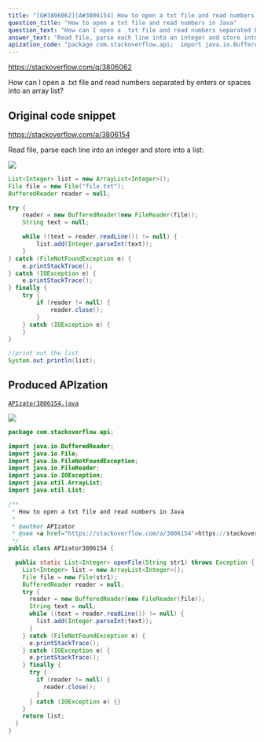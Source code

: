 ```yaml
---
title: "[Q#3806062][A#3806154] How to open a txt file and read numbers in Java"
question_title: "How to open a txt file and read numbers in Java"
question_text: "How can I open a .txt file and read numbers separated by enters or spaces into an array list?"
answer_text: "Read file, parse each line into an integer and store into a list:"
apization_code: "package com.stackoverflow.api;  import java.io.BufferedReader; import java.io.File; import java.io.FileNotFoundException; import java.io.FileReader; import java.io.IOException; import java.util.ArrayList; import java.util.List;  /**  * How to open a txt file and read numbers in Java  *  * @author APIzator  * @see <a href=\"https://stackoverflow.com/a/3806154\">https://stackoverflow.com/a/3806154</a>  */ public class APIzator3806154 {    public static List<Integer> openFile(String str1) throws Exception {     List<Integer> list = new ArrayList<Integer>();     File file = new File(str1);     BufferedReader reader = null;     try {       reader = new BufferedReader(new FileReader(file));       String text = null;       while ((text = reader.readLine()) != null) {         list.add(Integer.parseInt(text));       }     } catch (FileNotFoundException e) {       e.printStackTrace();     } catch (IOException e) {       e.printStackTrace();     } finally {       try {         if (reader != null) {           reader.close();         }       } catch (IOException e) {}     }     return list;   } }"
---
```


https://stackoverflow.com/q/3806062

How can I open a .txt file and read numbers separated by enters or spaces into an array list?



## Original code snippet

https://stackoverflow.com/a/3806154

Read file, parse each line into an integer and store into a list:

<div class="code-logo"><img src="/stackoverflow.png" /></div>

```java
List<Integer> list = new ArrayList<Integer>();
File file = new File("file.txt");
BufferedReader reader = null;

try {
    reader = new BufferedReader(new FileReader(file));
    String text = null;

    while ((text = reader.readLine()) != null) {
        list.add(Integer.parseInt(text));
    }
} catch (FileNotFoundException e) {
    e.printStackTrace();
} catch (IOException e) {
    e.printStackTrace();
} finally {
    try {
        if (reader != null) {
            reader.close();
        }
    } catch (IOException e) {
    }
}

//print out the list
System.out.println(list);
```

## Produced APIzation

[`APIzator3806154.java`](https://github.com/pasqualesalza/apization-temp/raw/main/data/search/APIzator3806154.java)

<div class="code-logo"><img src="/apizator.png" /></div>

```java
package com.stackoverflow.api;

import java.io.BufferedReader;
import java.io.File;
import java.io.FileNotFoundException;
import java.io.FileReader;
import java.io.IOException;
import java.util.ArrayList;
import java.util.List;

/**
 * How to open a txt file and read numbers in Java
 *
 * @author APIzator
 * @see <a href="https://stackoverflow.com/a/3806154">https://stackoverflow.com/a/3806154</a>
 */
public class APIzator3806154 {

  public static List<Integer> openFile(String str1) throws Exception {
    List<Integer> list = new ArrayList<Integer>();
    File file = new File(str1);
    BufferedReader reader = null;
    try {
      reader = new BufferedReader(new FileReader(file));
      String text = null;
      while ((text = reader.readLine()) != null) {
        list.add(Integer.parseInt(text));
      }
    } catch (FileNotFoundException e) {
      e.printStackTrace();
    } catch (IOException e) {
      e.printStackTrace();
    } finally {
      try {
        if (reader != null) {
          reader.close();
        }
      } catch (IOException e) {}
    }
    return list;
  }
}

```